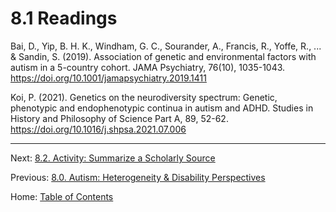 # 8.1 Readings

Bai, D., Yip, B. H. K., Windham, G. C., Sourander, A., Francis, R., Yoffe, R., ... & Sandin, S. (2019). Association of genetic and environmental factors with autism in a 5-country cohort. JAMA Psychiatry, 76(10), 1035-1043. https://doi.org/10.1001/jamapsychiatry.2019.1411

Koi, P. (2021). Genetics on the neurodiversity spectrum: Genetic, phenotypic and endophenotypic continua in autism and ADHD. Studies in History and Philosophy of Science Part A, 89, 52-62. https://doi.org/10.1016/j.shpsa.2021.07.006

--------

Next: [8.2. Activity: Summarize a Scholarly Source](8.2_activity_summarize_a_scholarly_source.md)

Previous: [8.0. Autism: Heterogeneity & Disability Perspectives](8.0_autism.md)

Home: [Table of Contents](../README.md)
